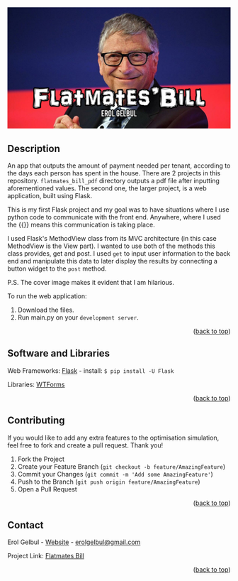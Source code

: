 <div id="top"></div>

<div style="text-align:center"><img src="images/cover2.jpg" /></div>

<!-- ABOUT THE PROJECT -->
## Description

An app that outputs the amount of payment needed per tenant, according to the days each person
has spent in the house. There are 2 projects in this repository. `flatmates_bill_pdf` directory
outputs a pdf file after inputting aforementioned values. The second one, the larger project,
is a web application, built using Flask.

This is my first Flask project and my goal was to have situations where I use python code
to communicate with the front end. Anywhere, where I used the {{}} means this communication
is taking place.

I used Flask's MethodView class from its MVC architecture (in this case MethodView is the View part).
I wanted to use both of the methods this class provides, get and post. I used `get` to input user
information to the back end and manipulate this data to later display the results by connecting
a button widget to the `post` method.

P.S. The cover image makes it evident that I am hilarious.

To run the web application:

1. Download the files.
2. Run main.py on your `development server`.

<p align="right">(<a href="#top">back to top</a>)</p>


<!-- TECH -->
## Software and Libraries

Web Frameworks: [Flask](https://flask.palletsprojects.com/en/2.0.x/) - install: `$ pip install -U Flask`

Libraries: [WTForms](https://wtforms.readthedocs.io/en/3.0.x/)


<p align="right">(<a href="#top">back to top</a>)</p>

<!-- CONTRIBUTING -->
## Contributing

If you would like to add any extra features to the optimisation simulation, feel free to fork and create a pull request. Thank you!

1. Fork the Project
2. Create your Feature Branch (`git checkout -b feature/AmazingFeature`)
3. Commit your Changes (`git commit -m 'Add some AmazingFeature'`)
4. Push to the Branch (`git push origin feature/AmazingFeature`)
5. Open a Pull Request

<p align="right">(<a href="#top">back to top</a>)</p>




<!-- CONTACT -->
## Contact

Erol Gelbul - [Website](http://www.erolgelbul.com) - erolgelbul@gmail.com

Project Link: [Flatmates Bill](https://github.com/ErolGelbul/flatmates_bill)

<p align="right">(<a href="#top">back to top</a>)</p>
